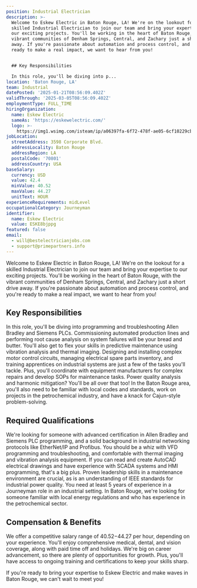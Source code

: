 ```yaml
---
position: Industrial Electrician
description: >-
  Welcome to Eskew Electric in Baton Rouge, LA! We're on the lookout for a
  skilled Industrial Electrician to join our team and bring your expertise to
  our exciting projects. You'll be working in the heart of Baton Rouge, with the
  vibrant communities of Denham Springs, Central, and Zachary just a short drive
  away. If you're passionate about automation and process control, and you're
  ready to make a real impact, we want to hear from you!


  ## Key Responsibilities

  In this role, you'll be diving into p...
location: 'Baton Rouge, LA'
team: Industrial
datePosted: '2025-01-21T08:56:09.402Z'
validThrough: '2025-03-05T08:56:09.402Z'
employmentType: FULL_TIME
hiringOrganization:
  name: Eskew Electric
  sameAs: 'https://eskewelectric.com/'
  logo: >-
    https://img1.wsimg.com/isteam/ip/a06397fa-6f72-478f-ae05-6cf10229cbc5/blob-b5037f9.png/:/rs=w:501,h:400,cg:true,m/cr=w:501,h:400/qt=q:95
jobLocation:
  streetAddress: 3598 Corporate Blvd.
  addressLocality: Baton Rouge
  addressRegion: LA
  postalCode: '70801'
  addressCountry: USA
baseSalary:
  currency: USD
  value: 42.4
  minValue: 40.52
  maxValue: 44.27
  unitText: HOUR
experienceRequirements: midLevel
occupationalCategory: Journeyman
identifier:
  name: Eskew Electric
  value: ESKE8bjppg
featured: false
email:
  - will@bestelectricianjobs.com
  - support@primepartners.info
---
```




Welcome to Eskew Electric in Baton Rouge, LA! We're on the lookout for a skilled Industrial Electrician to join our team and bring your expertise to our exciting projects. You'll be working in the heart of Baton Rouge, with the vibrant communities of Denham Springs, Central, and Zachary just a short drive away. If you're passionate about automation and process control, and you're ready to make a real impact, we want to hear from you!

## Key Responsibilities
In this role, you'll be diving into programming and troubleshooting Allen Bradley and Siemens PLCs. Commissioning automated production lines and performing root cause analysis on system failures will be your bread and butter. You'll also get to flex your skills in predictive maintenance using vibration analysis and thermal imaging. Designing and installing complex motor control circuits, managing electrical spare parts inventory, and training apprentices on industrial systems are just a few of the tasks you'll tackle. Plus, you'll coordinate with equipment manufacturers for complex repairs and develop SOPs for maintenance tasks. Power quality analysis and harmonic mitigation? You'll be all over that too! In the Baton Rouge area, you'll also need to be familiar with local codes and standards, work on projects in the petrochemical industry, and have a knack for Cajun-style problem-solving.

## Required Qualifications
We're looking for someone with advanced certification in Allen Bradley and Siemens PLC programming, and a solid background in industrial networking protocols like EtherNet/IP and Profibus. You should be a whiz with VFD programming and troubleshooting, and comfortable with thermal imaging and vibration analysis equipment. If you can read and create AutoCAD electrical drawings and have experience with SCADA systems and HMI programming, that's a big plus. Proven leadership skills in a maintenance environment are crucial, as is an understanding of IEEE standards for industrial power quality. You need at least 5 years of experience in a Journeyman role in an industrial setting. In Baton Rouge, we're looking for someone familiar with local energy regulations and who has experience in the petrochemical sector.

## Compensation & Benefits
We offer a competitive salary range of $40.52-$44.27 per hour, depending on your experience. You'll enjoy comprehensive medical, dental, and vision coverage, along with paid time off and holidays. We're big on career advancement, so there are plenty of opportunities for growth. Plus, you'll have access to ongoing training and certifications to keep your skills sharp.

If you're ready to bring your expertise to Eskew Electric and make waves in Baton Rouge, we can't wait to meet you!
